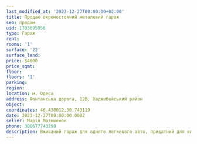 ```yaml
---
last_modified_at: '2023-12-27T00:00:00+02:00'
title: Продаю окремостоячий металевий гараж
seo: продам
uid: 1703695956
type: Гараж
rent:
rooms: '1'
surface: '22'
surface_land:
price: $4600
price_sqmt:
floor:
floors: '1'
parking:
region:
location: м. Одеса
address: Фонтанська дорога, 12В, Хаджибейський район
object:
coordinates: 46.438012,30.743119
date: 2023-12-27T00:00:00.000Z
seller: Марія Матюшенок
phone: 380677743290
description: Вживаний гараж для одного легкового авто, придатний для використання
---
```

